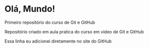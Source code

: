 # Olá, Mundo!

Primeiro repositório do curso de Git e GitHub

Repositório criado em aula pratica do curso em video de Git e GitHub

Essa linha eu adicionei diretamente no site do GitHub
